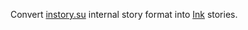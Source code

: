 Convert [instory.su](https://instory.su) internal story format into [Ink](https://www.inklestudios.com/ink/) stories.
